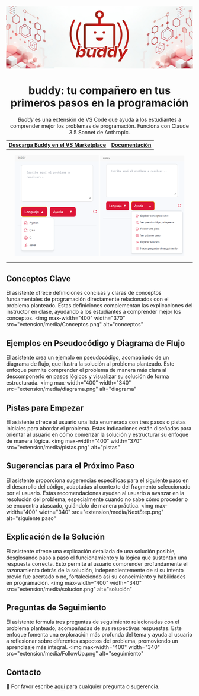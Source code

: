 <div align="center">
<img src="extension/media/readme.jpg" alt="buddy logo">
<h1>buddy: tu compañero en tus primeros pasos en la programación </h1>

*Buddy* es una extensión de VS Code que ayuda a los estudiantes a comprender mejor los problemas de programación. Funciona con Claude 3.5 Sonnet de Anthropic.
</div>

<div align="center">
<table>
<tbody>
<td align="center">
<a href="https://marketplace.visualstudio.com/items?itemName=dprol.BuddyAI" target="_blank"><strong>Descarga Buddy en el VS Marketplace</strong></a>
</td>
<td align="center">
<a href="https://buddy-a805c3e6.mintlify.app/" target="_blank"><strong>Documentación</strong></a>
</td>
</tbody>
</table>
</div>

<div align="center">
  <img
    max-width="400"
    width="45%"
    src="extension/media/lenguaje.png"
    alt="lenguaje"
  >
  <img
    max-width="400"
    width="45%"
    src="extension/media/Ayuda.png"
    alt="ayuda"
  >
</div>

---

## Conceptos Clave
El asistente ofrece definiciones concisas y claras de conceptos fundamentales de programación directamente relacionados con el problema planteado. Estas definiciones complementan las explicaciones del instructor en clase, ayudando a los estudiantes a comprender mejor los conceptos.
<img
    max-width="400"
    width="370"
    src="extension/media/Conceptos.png"
    alt="conceptos"
>

## Ejemplos en Pseudocódigo y Diagrama de Flujo
El asistente crea un ejemplo en pseudocódigo, acompañado de un diagrama de flujo, que ilustra la solución al problema planteado. Este enfoque permite comprender el problema de manera más clara al descomponerlo en pasos lógicos y visualizar su solución de forma estructurada.
<img
    max-width="400"
    width="340"
    src="extension/media/diagrama.png"
    alt="diagrama"
>

## Pistas para Empezar
El asistente ofrece al usuario una lista enumerada con tres pasos o pistas iniciales para abordar el problema. Estas indicaciones están diseñadas para orientar al usuario en cómo comenzar la solución y estructurar su enfoque de manera lógica.
<img
    max-width="400"
    width="370"
    src="extension/media/pistas.png"
    alt="pistas"
>

## Sugerencias para el Próximo Paso
El asistente proporciona sugerencias específicas para el siguiente paso en el desarrollo del código, adaptadas al contexto del fragmento seleccionado por el usuario. Estas recomendaciones ayudan al usuario a avanzar en la resolución del problema, especialmente cuando no sabe cómo proceder o se encuentra atascado, guiándolo de manera práctica.
<img
    max-width="400"
    width="340"
    src="extension/media/NextStep.png"
    alt="siguiente paso"
>

## Explicación de la Solución
El asistente ofrece una explicación detallada de una solución posible, desglosando paso a paso el funcionamiento y la lógica que sustentan una respuesta correcta. Esto permite al usuario comprender profundamente el razonamiento detrás de la solución, independientemente de si su intento previo fue acertado o no, fortaleciendo así su conocimiento y habilidades en programación.
<img
    max-width="400"
    width="340"
    src="extension/media/solucion.png"
    alt="solución"
>

## Preguntas de Seguimiento
El asistente formula tres preguntas de seguimiento relacionadas con el problema planteado, acompañadas de sus respectivas respuestas. Este enfoque fomenta una exploración más profunda del tema y ayuda al usuario a reflexionar sobre diferentes aspectos del problema, promoviendo un aprendizaje más integral.
<img
    max-width="400"
    width="340"
    src="extension/media/FollowUp.png"
    alt="seguimiento"
>

## Contacto
💬 Por favor escribe [aquí](mailto:danielprolperez@gmail.com) para cualquier pregunta o sugerencia.